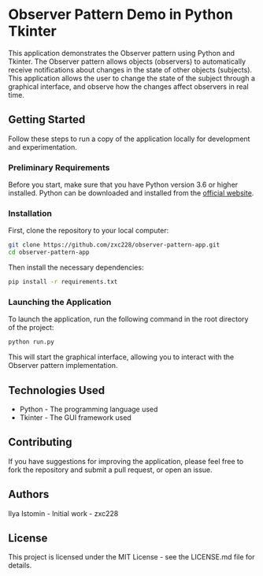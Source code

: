 # Observer Pattern Demo in Python Tkinter

This application demonstrates the Observer pattern using Python and Tkinter. The Observer pattern allows objects (observers) to automatically receive notifications about changes in the state of other objects (subjects). This application allows the user to change the state of the subject through a graphical interface, and observe how the changes affect observers in real time.

## Getting Started

Follow these steps to run a copy of the application locally for development and experimentation.

### Preliminary Requirements

Before you start, make sure that you have Python version 3.6 or higher installed. Python can be downloaded and installed from the [official website](https://python.org/).

### Installation

First, clone the repository to your local computer:

```bash
git clone https://github.com/zxc228/observer-pattern-app.git
cd observer-pattern-app
```
Then install the necessary dependencies:


```bash
pip install -r requirements.txt
```

### Launching the Application
To launch the application, run the following command in the root directory of the project:

```bash
python run.py
```
This will start the graphical interface, allowing you to interact with the Observer pattern implementation.

## Technologies Used
* Python - The programming language used
* Tkinter - The GUI framework used

## Contributing
If you have suggestions for improving the application, please feel free to fork the repository and submit a pull request, or open an issue.

## Authors
Ilya Istomin - Initial work - zxc228

## License
This project is licensed under the MIT License - see the LICENSE.md file for details.